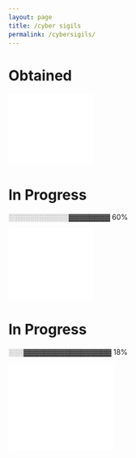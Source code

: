 ```yaml
---
layout: page
title: /cyber sigils
permalink: /cybersigils/
---
```

# Obtained

[![Network+ logo](/assets/network.png)](https://www.credly.com/badges/e4e2c187-901f-4bad-a62d-d4812b3c6f74?source=linked_in_profile)

# In Progress

░░░░░░░░░░░░▓▓▓▓▓▓▓▓ 60%

![linuxlogo](/assets/linux+.png)

# In Progress

░░░▓▓▓▓▓▓▓▓▓▓▓▓▓▓▓▓▓ 18%

![cysa logo](/assets/cysa(1).png)
